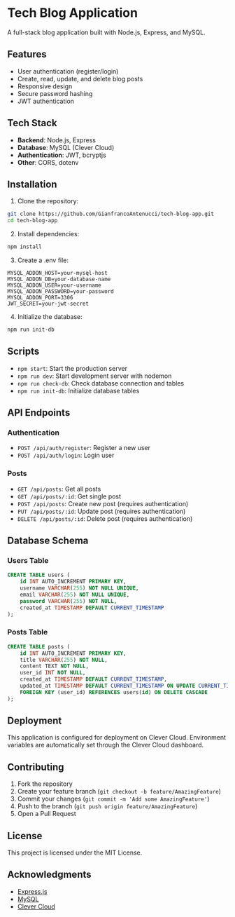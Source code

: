 # Tech Blog Application

A full-stack blog application built with Node.js, Express, and MySQL.

## Features

- User authentication (register/login)
- Create, read, update, and delete blog posts
- Responsive design
- Secure password hashing
- JWT authentication

## Tech Stack

- **Backend**: Node.js, Express
- **Database**: MySQL (Clever Cloud)
- **Authentication**: JWT, bcryptjs
- **Other**: CORS, dotenv

## Installation

1. Clone the repository:
```bash
git clone https://github.com/GianfrancoAntenucci/tech-blog-app.git
cd tech-blog-app
```

2. Install dependencies:
```bash
npm install
```

3. Create a .env file:
```properties
MYSQL_ADDON_HOST=your-mysql-host
MYSQL_ADDON_DB=your-database-name
MYSQL_ADDON_USER=your-username
MYSQL_ADDON_PASSWORD=your-password
MYSQL_ADDON_PORT=3306
JWT_SECRET=your-jwt-secret
```

4. Initialize the database:
```bash
npm run init-db
```

## Scripts

- `npm start`: Start the production server
- `npm run dev`: Start development server with nodemon
- `npm run check-db`: Check database connection and tables
- `npm run init-db`: Initialize database tables

## API Endpoints

### Authentication
- `POST /api/auth/register`: Register a new user
- `POST /api/auth/login`: Login user

### Posts
- `GET /api/posts`: Get all posts
- `GET /api/posts/:id`: Get single post
- `POST /api/posts`: Create new post (requires authentication)
- `PUT /api/posts/:id`: Update post (requires authentication)
- `DELETE /api/posts/:id`: Delete post (requires authentication)

## Database Schema

### Users Table
```sql
CREATE TABLE users (
    id INT AUTO_INCREMENT PRIMARY KEY,
    username VARCHAR(255) NOT NULL UNIQUE,
    email VARCHAR(255) NOT NULL UNIQUE,
    password VARCHAR(255) NOT NULL,
    created_at TIMESTAMP DEFAULT CURRENT_TIMESTAMP
);
```

### Posts Table
```sql
CREATE TABLE posts (
    id INT AUTO_INCREMENT PRIMARY KEY,
    title VARCHAR(255) NOT NULL,
    content TEXT NOT NULL,
    user_id INT NOT NULL,
    created_at TIMESTAMP DEFAULT CURRENT_TIMESTAMP,
    updated_at TIMESTAMP DEFAULT CURRENT_TIMESTAMP ON UPDATE CURRENT_TIMESTAMP,
    FOREIGN KEY (user_id) REFERENCES users(id) ON DELETE CASCADE
);
```

## Deployment

This application is configured for deployment on Clever Cloud. Environment variables are automatically set through the Clever Cloud dashboard.

## Contributing

1. Fork the repository
2. Create your feature branch (`git checkout -b feature/AmazingFeature`)
3. Commit your changes (`git commit -m 'Add some AmazingFeature'`)
4. Push to the branch (`git push origin feature/AmazingFeature`)
5. Open a Pull Request

## License

This project is licensed under the MIT License.

## Acknowledgments

- [Express.js](https://expressjs.com/)
- [MySQL](https://www.mysql.com/)
- [Clever Cloud](https://www.clever-cloud.com/)
